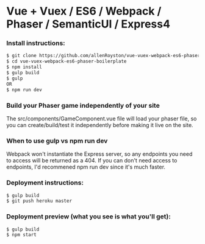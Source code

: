# Vue + Vuex / ES6 / Webpack / Phaser / SemanticUI / Express4

### Install instructions:
```sh
$ git clone https://github.com/allenRoyston/vue-vuex-webpack-es6-phaser-boilerplate.git
$ cd vue-vuex-webpack-es6-phaser-boilerplate
$ npm install
$ gulp build
$ gulp  
OR
$ npm run dev
```

### Build your Phaser game independently of your site
The src/components/GameComponent.vue file will load your phaser file, so you can create/build/test it independently before making it live on the site.  

### When to use gulp vs npm run dev
Webpack won't instantiate the Express server, so any endpoints you need to access will be returned as a 404.  If you can don't need access to endpoints, I'd recommened npm run dev since it's much faster.  

### Deployment instructions:
```sh
$ gulp build
$ git push heroku master
```

### Deployment preview (what you see is what you'll get):
```sh
$ gulp build
$ npm start
```
